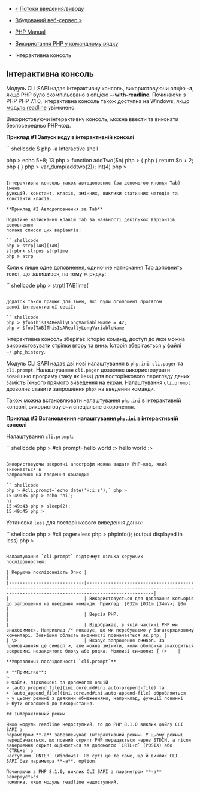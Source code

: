 - [« Потоки введення/виводу](features.commandline.io-streams.md)
- [Вбудований веб-сервер »](features.commandline.webserver.md)

- [PHP Manual](index.md)
- [Використання PHP у командному рядку](features.commandline.md)
- Інтерактивна консоль

## Інтерактивна консоль

Модуль CLI SAPI надає інтерактивну консоль, використовуючи опцію
**-a**, якщо PHP було скомпільовано з опцією **--with-readline**. Починаючи
з PHP PHP 7.1.0, інтерактивна консоль також доступна на Windows, якщо
[модуль readline](book.readline.md) увімкнено.

Використовуючи інтерактивну консоль, можна ввести та виконати
безпосередньо PHP-код.

**Приклад #1 Запуск коду в інтерактивній консолі**

`` shellcode
$ php -a
Interactive shell

php > echo 5+8;
13
php > function addTwo($n)
php > {
php { return $n + 2;
php { }
php > var_dump(addtwo(2));
int(4)
php >
````

Інтерактивна консоль також автодоповнює (за допомогою кнопки Tab) імена
функцій, констант, класів, змінних, виклики статичних методів та
константи класів.

**Приклад #2 Автодоповнення за Tab**

Подвійне натискання клавіш Tab за наявності декількох варіантів доповнення
покаже список цих варіантів:

`` shellcode
php > strp[TAB][TAB]
strpbrk strpos strptime
php > strp
````

Коли є лише одне доповнення, одиночне натискання Tab доповнить
текст, що залишився, на тому ж рядку:

`` shellcode
php > strpt[TAB]ime(
````

Додаток також працює для імен, які були оголошені протягом
даної інтерактивної сесії:

`` shellcode
php > $fooThisIsAReallyLongVariableName = 42;
php > $foo[TAB]ThisIsAReallyLongVariableName
````

Інтерактивна консоль зберігає історію команд, доступ до якої можна
використовувати стрілки вгору та вниз. Історія зберігається у файлі
`~/.php_history`.

Модуль CLI SAPI надає дві нові налаштування в `php.ini`:
`cli.pager` та `cli.prompt`. Налаштування `cli.pager` дозволяє використовувати
зовнішню програму (таку як `less`) для посторінкового перегляду даних
замість їхнього прямого виведення на екран. Налаштування `cli.prompt` дозволяє
ставити запрошення `php>` на введення команди.

Також можна встановлювати налаштування `php.ini` в інтерактивній консолі,
використовуючи спеціальне скорочення.

**Приклад #3 Встановлення налаштування `php.ini` в інтерактивній консолі**

Налаштування `cli.prompt`:

`` shellcode
php > #cli.prompt=hello world :>
hello world :>
````

Використовуючи зворотні апострофи можна задати PHP-код, який виконається в
запрошення на введення команди:

`` shellcode
php > #cli.prompt=`echo date('H:i:s');` php >
15:49:35 php > echo 'hi';
hi
15:49:43 php > sleep(2);
15:49:45 php >
````

Установка `less` для посторінкового виведення даних:

`` shellcode
php > #cli.pager=less
php > phpinfo();
(output displayed in less)
php >
````

Налаштування `cli.prompt` підтримує кілька керуючих
послідовностей:

| Керуюча послідовність Опис |                                                                                                                                                                     |
|----------------------------|---------------------------------------------------------------------------------------------------------------------------------------------------------------------|
|                            | Використовується для додавання кольорів до запрошення на введення команди. Приклад: [032m [031m [34m\>] [0m                                                         |
|                            | Версія PHP.                                                                                                                                                         |
|                            | Відображає, в якій частині PHP ми знаходимося. Наприклад /* показує, що ми перебуваємо у багаторядковому коментарі. Зовнішня область видимості позначається як php. |
| \>                         | Вказує запрошення символ. За промовчанням це символ >, але можна змінити, коли оболонка знаходиться всередині незакритого блоку або рядка. Можливі символи: { (>    |

**Управляючі послідовності `cli.prompt`**

> **Примітка**:
>
> Файли, підключені за допомогою опцій
> [auto_prepend_file](ini.core.md#ini.auto-prepend-file) та
> [auto_append_file](ini.core.md#ini.auto-append-file) обробляються
> у цьому режимі з деякими обмеженнями, наприклад, функції повинні
> бути оголошені до використання.

## Інтерактивний режим

Якщо модуль readline недоступний, то до PHP 8.1.0 виклик файлу CLI SAPI з
параметром **-a** забезпечував інтерактивний режим. У цьому режимі
передбачається, що повний скрипт PHP передається через STDIN, а після
завершення скрипт оцінюється за допомогою `CRTL+d` (POSIX) або `CTRL+z` з
наступним `ENTER` (Windows). По суті це те саме, що й виклик CLI
SAPI без параметра **-a**. option.

Починаючи з PHP 8.1.0, виклик CLI SAPI з параметром **-a** завершується
помилка, якщо модуль readline недоступний.
